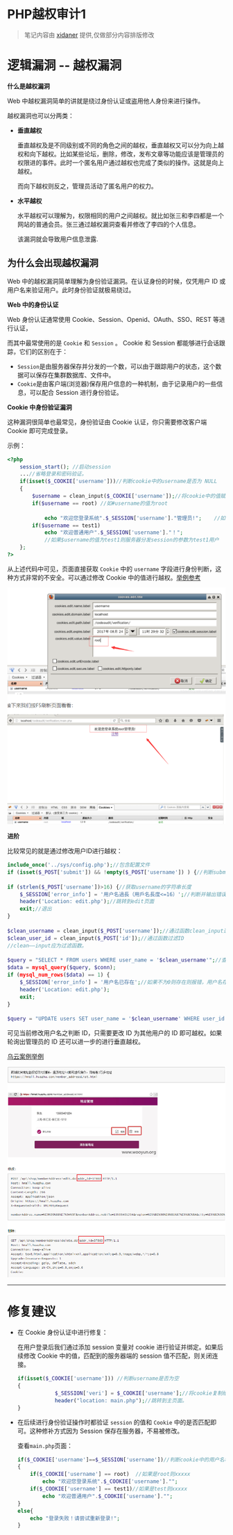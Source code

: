 # PHP越权审计1

> 笔记内容由 [xidaner](https://github.com/xidaner) 提供,仅做部分内容排版修改

# 逻辑漏洞 -- 越权漏洞

**什么是越权漏洞**

Web 中越权漏洞简单的讲就是绕过身份认证或盗用他人身份来进行操作。

越权漏洞也可以分两类：

- **垂直越权**

    垂直越权及是不同级别或不同的角色之间的越权，垂直越权又可以分为向上越权和向下越权。比如某些论坛，删除，修改，发布文章等功能应该是管理员的权限进的事件。此时一个匿名用户通过越权也完成了类似的操作。这就是向上越权。

    而向下越权则反之，管理员活动了匿名用户的权力。

- **水平越权**

    水平越权可以理解为，权限相同的用户之间越权。就比如张三和李四都是一个网站的普通会员。张三通过越权漏洞查看并修改了李四的个人信息。

    该漏洞就会导致用户信息泄露.

## 为什么会出现越权漏洞

Web 中的越权漏洞简单理解为身份验证漏洞。在认证身份的时候，仅凭用户 ID 或用户名来验证用户。此时身份验证就极易绕过。

**Web 中的身份认证**

Web 身份认证通常使用 Cookie、Session、Openid、OAuth、SSO、REST 等进行认证，

而其中最常使用的是 `Cookie` 和 `Session` 。 Cookie 和  Session 都能够进行会话跟踪，它们的区别在于：
- `Session`是由服务器保存并分发的一个数，可以由于跟踪用户的状态，这个数据可以保存在集群数据库、文件中。
- `Cookie`是由客户端(浏览器)保存用户信息的一种机制，由于记录用户的一些信息，可以配合 Session 进行身份验证。

**Cookie 中身份验证漏洞**

这种漏洞很简单也最常见，身份验证由 Cookie 认证，你只需要修改客户端 Cookie 即可完成登录。

示例：
```php
<?php
    session_start(); //启动session
    ...//省略登录和密码验证。
    if(isset($_COOKIE['username']))//判断cookie中的username是否为 NULL
    {
        $username = clean_input($_COOKIE['username']);//将cookie中的值赋给变量$username
        if($username == root) //如#username的值为root

            echo "欢迎您登录系统".$_SESSION['username']."管理员!";    //如果$username的值为root则服务器分发session的参数为root用户
        if($username == test1)
            echo "欢迎普通用户".$_SESSION['username']."！";
            //如果$username的值为test1则服务器分发session的参数为test1用户
    };
?>
```

从上述代码中可见，页面直接获取 `Cookie` 中的 `username` 字段进行身份判断，这种方式非常的不安全。可以通过修改 Cookie 中的值进行越权。[举例参考](https://blog.csdn.net/God_XiangYu/article/details/97989390)

![](../../../../../../assets/img/Security/RedTeam/语言安全/PHP安全/审计/PHP越权审计1/1.png)

**进阶**

比较常见的就是通过修改用户ID进行越权：
```php
include_once('../sys/config.php');//包含配置文件
if (isset($_POST['submit']) && !empty($_POST['username']) ) {//判断submit的值是否为NULL，并且判断username的值是否为空。

if (strlen($_POST['username'])>16) {//获取username的字符串长度
    $_SESSION['error_info'] = '用户名過長（用戶名長度<=16）';//判断并输出错误信息
    header('Location: edit.php');//跳转到edit页面
    exit;//退出
}

$clean_username = clean_input($_POST['username']);//通过函数clean_input过滤username
$clean_user_id = clean_input($_POST['id']);//通过函数过滤ID
//clean——input应为过滤函数。

$query = "SELECT * FROM users WHERE user_name = '$clean_username'";//查询是否存在过滤后的用户名
$data = mysql_query($query, $conn);
if (mysql_num_rows($data) == 1) {
    $_SESSION['error_info'] = '用户名已存在';//如果不为0则存在则报错，用户名存在
    header('Location: edit.php');
    exit;
}

$query = "UPDATE users SET user_name = '$clean_username' WHERE user_id = '$clean_user_id'";  //更新用户名信息，根据用户id判断。
```
可见当前修改用户名之判断 ID，只需要更改 ID 为其他用户的 ID 即可越权。如果轮询出管理员的 ID 还可以进一步的进行垂直越权。

[乌云案例举例](http://wy.zone.ci/bug_detail.php?wybug_id=wooyun-2016-0212974)

![](../../../../../../assets/img/Security/RedTeam/语言安全/PHP安全/审计/PHP越权审计1/2.png)

---

# 修复建议

- 在 Cookie 身份认证中进行修复：

    在用户登录后我们通过添加 session 变量对 cookie 进行验证并绑定。如果后续修改 Cookie 中的值，匹配到的服务器端的 session 值不匹配，则关闭连接。

    ```php
    if(isset($_COOKIE['username'])) //判断username是否为空
    {
                $_SESSION['veri'] = $_COOKIE['username'];//将cookie复制给session并保存或编码
                header("location: main.php");//跳转到主页面。
    }
    ```

- 在后续进行身份验证操作时都验证 `session` 的值和 `Cookie` 中的是否匹配即可。这种修补方式因为 Session 保存在服务器，不易被修改。

    查看`main.php`页面：

    ```php
    if($_COOKIE['username']==$_SESSION['username'])//判断cookie中的用户名和session中的是否相同
    {
        if($_COOKIE['username'] == root)  //如果是root则xxxxx
            echo "欢迎您登录系统".$_COOKIE['username']."";
        if($_COOKIE['username'] == test1)//如果是test则xxxxx
            echo "欢迎普通用户".$_COOKIE['username']."";
    }
    else{
        echo "登录失败！请尝试重新登录!";
    }
    ```
